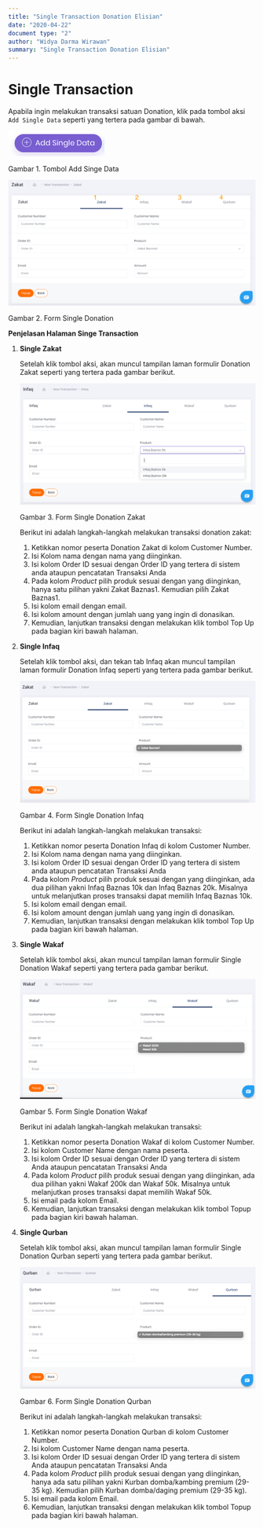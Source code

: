 ```yaml
---
title: "Single Transaction Donation Elisian"
date: "2020-04-22"
document type: "2" 
author: "Widya Darma Wirawan"
summary: "Single Transaction Donation Elisian"
---
```


# Single Transaction

Apabila ingin melakukan transaksi satuan Donation, klik pada tombol aksi `Add Single Data` seperti yang tertera pada gambar di bawah.

![](./image-user-manual/elisian-donation-single-1.png)

Gambar 1. Tombol Add Singe Data

![](./image-user-manual/elisian-donation-single-2.png)

Gambar 2. Form Single Donation

**Penjelasan Halaman Singe Transaction**

1. **Single Zakat**

    Setelah klik tombol aksi, akan muncul tampilan laman formulir Donation Zakat seperti yang tertera pada gambar berikut.

    ![](./image-user-manual/elisian-donation-single-3.png)
    
    Gambar 3. Form Single Donation Zakat

    Berikut ini adalah langkah-langkah melakukan transaksi donation zakat:

    1. Ketikkan nomor peserta Donation Zakat di kolom Customer Number.
    2. Isi Kolom nama dengan nama yang diinginkan.
    3. Isi kolom Order ID sesuai dengan Order ID yang tertera di sistem anda ataupun pencatatan Transaksi Anda
    4. Pada kolom *Product* pilih produk sesuai dengan yang diinginkan, hanya satu pilihan yakni Zakat Baznas1. Kemudian pilih Zakat Baznas1.
    5. Isi kolom email dengan email.
    6. Isi kolom amount dengan jumlah uang yang ingin di donasikan.
    7. Kemudian, lanjutkan transaksi dengan melakukan klik tombol Top Up pada bagian kiri bawah halaman.

2. **Single Infaq**

    Setelah klik tombol aksi, dan tekan tab Infaq akan muncul tampilan laman formulir Donation Infaq seperti yang tertera pada gambar berikut.

    ![](./image-user-manual/elisian-donation-single-4.png)
    
    Gambar 4. Form Single Donation Infaq

    Berikut ini adalah langkah-langkah melakukan transaksi:

    1. Ketikkan nomor peserta Donation Infaq di kolom Customer Number.
    2. Isi Kolom nama dengan nama yang diinginkan.
    3. Isi kolom Order ID sesuai dengan Order ID yang tertera di sistem anda ataupun pencatatan Transaksi Anda
    4. Pada kolom *Product* pilih produk sesuai dengan yang diinginkan, ada dua pilihan yakni Infaq Baznas 10k dan Infaq Baznas 20k. Misalnya untuk melanjutkan proses transaksi dapat memilih Infaq Baznas 10k.
    5. Isi kolom email dengan email.
    6. Isi kolom amount dengan jumlah uang yang ingin di donasikan.
    7. Kemudian, lanjutkan transaksi dengan melakukan klik tombol Top Up pada bagian kiri bawah halaman.

3. **Single Wakaf**

    Setelah klik tombol aksi, akan muncul tampilan laman formulir Single Donation Wakaf seperti yang tertera pada gambar berikut.

    ![](./image-user-manual/elisian-donation-single-5.png)
    
    Gambar 5. Form Single Donation Wakaf

    Berikut ini adalah langkah-langkah melakukan transaksi:

    1. Ketikkan nomor peserta Donation Wakaf di kolom Customer Number.
    2. Isi kolom Customer Name dengan nama peserta.
    3. Isi kolom Order ID sesuai dengan Order ID yang tertera di sistem Anda ataupun pencatatan Transaksi Anda
    4. Pada kolom *Product* pilih produk sesuai dengan yang diinginkan, ada dua pilihan yakni Wakaf 200k dan Wakaf 50k. Misalnya untuk melanjutkan proses transaksi dapat memilih Wakaf 50k.
    5. Isi email pada kolom Email.
    6. Kemudian, lanjutkan transaksi dengan melakukan klik tombol Topup pada bagian kiri bawah halaman.

4. **Single Qurban**

    Setelah klik tombol aksi, akan muncul tampilan laman formulir Single Donation Qurban seperti yang tertera pada gambar berikut.

    ![](./image-user-manual/elisian-donation-single-6.png)
    
    Gambar 6. Form Single Donation Qurban

    Berikut ini adalah langkah-langkah melakukan transaksi:

    1. Ketikkan nomor peserta Donation Qurban di kolom Customer Number.
    2. Isi kolom Customer Name dengan nama peserta.
    3. Isi kolom Order ID sesuai dengan Order ID yang tertera di sistem Anda ataupun pencatatan Transaksi Anda
    4. Pada kolom *Product* pilih produk sesuai dengan yang diinginkan, hanya ada satu pilihan yakni Kurban domba/kambing premium (29-35 kg). Kemudian pilih Kurban domba/daging premium (29-35 kg).
    5. Isi email pada kolom Email.
    6. Kemudian, lanjutkan transaksi dengan melakukan klik tombol Topup pada bagian kiri bawah halaman.